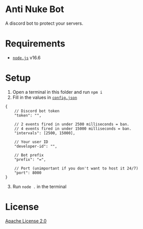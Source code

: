 # Anti Nuke Bot
A discord bot to protect your servers.
# Requirements
- [`node.js`](https://nodejs.org) v16.6
# Setup
1. Open a terminal in this folder and run `npm i`
2. Fill in the values in [`config.json`](./config.json)
```jsonc
{
    // Discord bot token
    "token": "",

    // 2 events fired in under 2500 milliseconds = ban.
    // 4 events fired in under 15000 milliseconds = ban.
    "intervals": [2500, 15000],

    // Your user ID
    "developer-id": "",

    // Bot prefix
    "prefix": "=",

    // Port (unimportant if you don't want to host it 24/7)
    "port": 8000
}
```
3. Run `node .` in the terminal
# License
[Apache License 2.0](./LICENSE)
